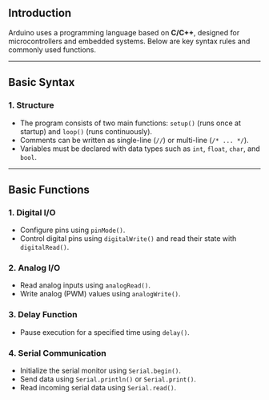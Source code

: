 ## Introduction
Arduino uses a programming language based on **C/C++**, designed for microcontrollers and embedded systems. Below are key syntax rules and commonly used functions.

---

## Basic Syntax
### 1. Structure
- The program consists of two main functions: `setup()` (runs once at startup) and `loop()` (runs continuously).
- Comments can be written as single-line (`//`) or multi-line (`/* ... */`).
- Variables must be declared with data types such as `int`, `float`, `char`, and `bool`.

---

## Basic Functions

### 1. Digital I/O
- Configure pins using `pinMode()`.
- Control digital pins using `digitalWrite()` and read their state with `digitalRead()`.

### 2. Analog I/O
- Read analog inputs using `analogRead()`.
- Write analog (PWM) values using `analogWrite()`.

### 3. Delay Function
- Pause execution for a specified time using `delay()`.

### 4. Serial Communication
- Initialize the serial monitor using `Serial.begin()`.
- Send data using `Serial.println()` or `Serial.print()`.
- Read incoming serial data using `Serial.read()`.
